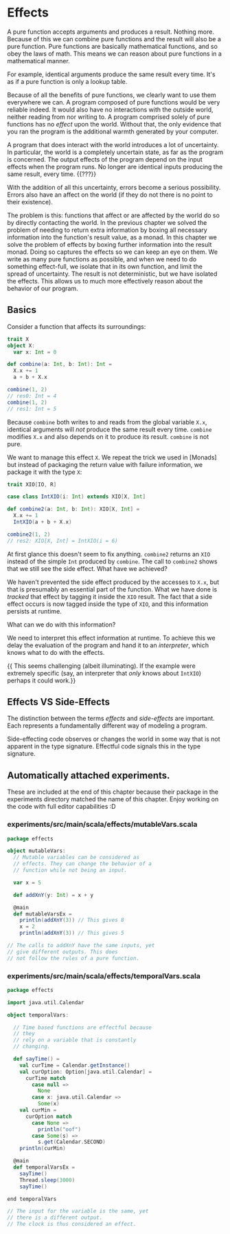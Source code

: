 # Effects

A pure function accepts arguments and produces a result.
Nothing more.
Because of this we can combine pure functions and the result will also be a pure function.
Pure functions are basically mathematical functions, and so obey the laws of math.
This means we can reason about pure functions in a mathematical manner.

For example, identical arguments produce the same result every time.
It's as if a pure function is only a lookup table.

Because of all the benefits of pure functions, we clearly want to use them everywhere we can.
A program composed of pure functions would be very reliable indeed.
It would also have no interactions with the outside world, neither reading from nor writing to.
A program comprised solely of pure functions has no *effect* upon the world.
Without that, the only evidence that you ran the program is the additional warmth generated by your computer.

A program that does interact with the world introduces a lot of uncertainty.
In particular, the world is a completely uncertain state, as far as the program is concerned.
The output effects of the program depend on the input effects when the program runs.
No longer are identical inputs producing the same result, every time. {{???}}

With the addition of all this uncertainty, errors become a serious possibility.
Errors also have an affect on the world (if they do not there is no point to their existence).

The problem is this: functions that affect or are affected by the world do so by directly contacting the world.
In the previous chapter we solved the problem of needing to return extra information by boxing all necessary information into the function's result value, as a monad.
In this chapter we solve the problem of effects by boxing further information into the result monad.
Doing so captures the effects so we can keep an eye on them.
We write as many pure functions as possible, and when we need to do something effect-full, we isolate that in its own function, and limit the spread of uncertainty.
The result is not deterministic, but we have isolated the effects.
This allows us to much more effectively reason about the behavior of our program.

## Basics

Consider a function that affects its surroundings:

```scala
trait X
object X:
  var x: Int = 0

def combine(a: Int, b: Int): Int =
  X.x += 1
  a + b + X.x

combine(1, 2)
// res0: Int = 4
combine(1, 2)
// res1: Int = 5
```

Because `combine` both writes to and reads from the global variable `X.x`, identical arguments will *not* produce the same result every time.
`combine` modifies `X.x` and also depends on it to produce its result.
`combine` is not pure.

We want to manage this effect `X`.
We repeat the trick we used in [Monads] but instead of packaging the return value with failure information, we package it with the type `X`:

```scala
trait XIO[IO, R]

case class IntXIO(i: Int) extends XIO[X, Int]

def combine2(a: Int, b: Int): XIO[X, Int] =
  X.x += 1
  IntXIO(a + b + X.x)

combine2(1, 2)
// res2: XIO[X, Int] = IntXIO(i = 6)
```

At first glance this doesn't seem to fix anything.
`combine2` returns an `XIO` instead of the simple `Int` produced by `combine`.
The call to `combine2` shows that we still see the side effect.
What have we achieved?

We haven't prevented the side effect produced by the accesses to `X.x`, but that is presumably an essential part of the function.
What we have done is *tracked* that effect by tagging it inside the `XIO` result.
The fact that a side effect occurs is now tagged inside the type of `XIO`, and this information persists at runtime.

What can we do with this information?

We need to interpret this effect information at runtime.
To achieve this we delay the evaluation of the program and hand it to an *interpreter*, which knows what to do with the effects.

{{ This seems challenging (albeit illuminating).
If the example were extremely specific (say, an interpreter that *only* knows about `IntXIO`) perhaps it could work.}}

## Effects VS Side-Effects

The distinction between the terms *effects* and *side-effects* are important.
Each represents a fundamentally different way of modeling a program.

Side-effecting code observes or changes the world in some way that is not apparent in the type signature.
Effectful code signals this in the type signature.



## Automatically attached experiments.
 These are included at the end of this
 chapter because their package in the
 experiments directory matched the name
 of this chapter. Enjoy working on the
 code with full editor capabilities :D

 

### experiments/src/main/scala/effects/mutableVars.scala
```scala
package effects

object mutableVars:
  // Mutable variables can be considered as
  // effects. They can change the behavior of a
  // function while not being an input.

  var x = 5

  def addXnY(y: Int) = x + y

  @main
  def mutableVarsEx =
    println(addXnY(3)) // This gives 8
    x = 2
    println(addXnY(3)) // This gives 5

// The calls to addXnY have the same inputs, yet
// give different outputs. This does
// not follow the rules of a pure function.

```


### experiments/src/main/scala/effects/temporalVars.scala
```scala
package effects

import java.util.Calendar

object temporalVars:

  // Time based functions are effectful because
  // they
  // rely on a variable that is constantly
  // changing.

  def sayTime() =
    val curTime = Calendar.getInstance()
    val curOption: Option[java.util.Calendar] =
      curTime match
        case null =>
          None
        case x: java.util.Calendar =>
          Some(x)
    val curMin =
      curOption match
        case None =>
          println("oof")
        case Some(s) =>
          s.get(Calendar.SECOND)
    println(curMin)

  @main
  def temporalVarsEx =
    sayTime()
    Thread.sleep(3000)
    sayTime()

end temporalVars

// The input for the variable is the same, yet
// there is a different output.
// The clock is thus considered an effect.

```

            